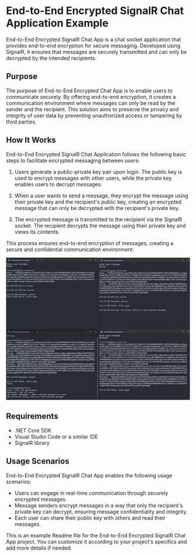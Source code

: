 # End-to-End Encrypted SignalR Chat Application Example

End-to-End Encrypted  SignalR Chat App is a chat socket application that provides end-to-end encryption for secure messaging. Developed using SignalR, it ensures that messages are securely transmitted and can only be decrypted by the intended recipients.

## Purpose

The purpose of End-to-End Encrypted Chat App is to enable users to communicate securely. By offering end-to-end encryption, it creates a communication environment where messages can only be read by the sender and the recipient. This solution aims to preserve the privacy and integrity of user data by preventing unauthorized access or tampering by third parties.

## How It Works

End-to-End Encrypted  SignalR Chat Application follows the following basic steps to facilitate encrypted messaging between users:

1. Users generate a public-private key pair upon login. The public key is used to encrypt messages with other users, while the private key enables users to decrypt messages.

2. When a user wants to send a message, they encrypt the message using their private key and the recipient's public key, creating an encrypted message that can only be decrypted with the recipient's private key.

3. The encrypted message is transmitted to the recipient via the SignalR socket. The recipient decrypts the message using their private key and views its contents.

This process ensures end-to-end encryption of messages, creating a secure and confidential communication environment.

<img src="images/screenshot.jpg" />


## Requirements

- .NET Core SDK
- Visual Studio Code or a similar IDE
- SignalR library

## Usage Scenarios

End-to-End Encrypted  SignalR Chat App enables the following usage scenarios:

- Users can engage in real-time communication through securely encrypted messages.
- Message senders encrypt messages in a way that only the recipient's private key can decrypt, ensuring message confidentiality and integrity.
- Each user can share their public key with others and read their messages.



This is an example Readme file for the End-to-End Encrypted SignalR Chat App project. You can customize it according to your project's specifics and add more details if needed.

